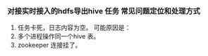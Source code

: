 ### 对接实时接入的hdfs导出hive 任务 常见问题定位和处理方式


1. 任务卡死，日志内容为空。
可能原因是：  
1. 多个进程操作同一个hive 表。
2. zookeeper 连接挂了。 
